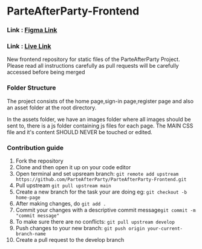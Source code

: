 # ParteAfterParty-Frontend

### Link : <a href= "https://www.figma.com/file/5AZbxifW9nXiY7Cqca8z4W/Parte-after-party?node-id=19%3A933" target="_blank">Figma Link</a>
### Link : <a href= 'https://afterparty.netlify.app/' target="_blank">Live Link</a>

New frontend repository for static files of the ParteAfterParty Project. Please read all instructions carefully as pull requests will be carefully accessed before being merged

### Folder Structure

The project consists of the home page,sign-in page,register page and also an asset folder at the root directory. 

In the assets folder, we have an images folder where all images should be sent to, there is a js folder containing js files for each page. The MAIN CSS file and it's content SHOULD NEVER be touched or edited. 

### Contribution guide

1. Fork the repository
2. Clone and then open it up on your code editor
3. Open terminal and set upsream branch: ```git remote add upstream https://github.com/ParteAfterParty/ParteAfterParty-Frontend.git```
4. Pull upstream ```git pull upstream main```
5. Create a new branch for the task your are doing eg: ```git checkout -b home-page```
6. After making changes, do ```git add .```
7. Commit your changes with a descriptive commit message```git commit -m "commit message"```
8. To make sure there are no conflicts: ```git pull upstream develop```
9. Push changes to your new branch: ```git push origin your-current-branch-name```
10. Create a pull request to the develop branch
